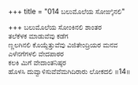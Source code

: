 +++
title = "014 ಬಲುಮೊಲೆಯ ಸೋಙ್ಕಿನಲಿ"

+++
ಬಲುಮೊಲೆಯ ಸೋಂಕಿನಲಿ ಶಾಂತರ  
ತಲೆಕೆಳಕ ಮಾಡುವೆವು ಕಡೆಗ  
ಣ್ಣಲಗಿನಲಿ ಕೊಯ್ದೆತ್ತುವೆವು ವಿಜಿತೇಂದ್ರಿಯರ ಮನವ   
ಎಳೆನಗೆಗಳಲಿ ವೇದಪಾಠರ   
ಕಲಕಿ ಮಿಗೆ ವೇದಾಂತನಿಷ್ಠರ  
ಹೊಳಸಿ ದುವ್ವಾಳಿಸುವೆವೆಮಗಿದಿರಾರು ಲೋಕದಲಿ      ॥14॥